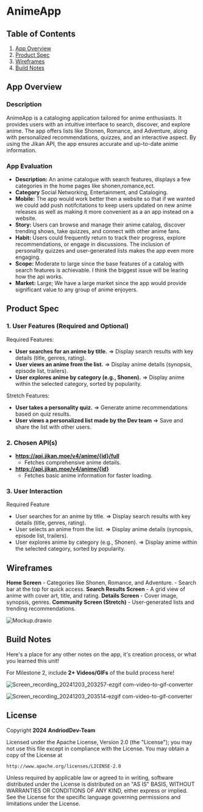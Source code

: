 # **AnimeApp**

## Table of Contents

1. [App Overview](#App-Overview)
1. [Product Spec](#Product-Spec)
1. [Wireframes](#Wireframes)
1. [Build Notes](#Build-Notes)

## App Overview

### Description 

AnimeApp is a cataloging application tailored for anime enthusiasts. It provides users with an intuitive interface to search, discover, and explore anime. The app offers lists like Shonen, Romance, and Adventure, along with personalized recommendations, quizzes, and an interactive aspect. By using the Jikan API, the app ensures accurate and up-to-date anime information.

### App Evaluation

- **Description:** An anime catalogue with search features, displays a few categories in the home pages like shonen,romance,ect.
- **Category** Social Networking, Entertainment, and Cataloging.
- **Mobile:** The app would work better then a website so that if we wanted we could add push notifcitations to keep users updated on new anime releases as well as making it more convenient as a an app instead on a website.
- **Story:** Users can browse and manage their anime catalog, discover trending shows, take quizzes, and connect with other anime fans.
- **Habit:** Users could frequently return to track their progress, explore recommendations, or engage in discussions. The inclusion of personality quizzes and user-generated lists makes the app even more engaging.
- **Scope:** Moderate to large since the base features of a catalog with search features is achievable. I think the biggest issue will be learing how the api works.
- **Market:** Large; We have a large market since the app would provide significant value to any group of anime enjoyers.

## Product Spec

### 1. User Features (Required and Optional)

Required Features:

- **User searches for an anime by title.**
=> Display search results with key details (title, genres, rating).
- **User views an anime from the list.**
=> Display anime details (synopsis, episode list, trailers).
- **User explores anime by category (e.g., Shonen).**
=> Display anime within the selected category, sorted by popularity.

Stretch Features:

- **User takes a personality quiz.**
=> Generate anime recommendations based on quiz results.
- **User views a personalized list made by the Dev team**
=> Save and share the list with other users.

### 2. Chosen API(s)

- **https://api.jikan.moe/v4/anime/{id}/full**
    - Fetches comprehensive anime details.
- **https://api.jikan.moe/v4/anime/{id}**
    - Fetches basic anime information for faster loading.
  

### 3. User Interaction

Required Feature

- User searches for an anime by title.
    => Display search results with key details (title, genres, rating).
- User selects an anime from the list.
    => Display anime details (synopsis, episode list,         trailers).
- User explores anime by category (e.g., Shonen).
    => Display anime within the selected category, sorted     by popularity.

## Wireframes

**Home Screen**
    - Categories like Shonen, Romance, and Adventure.
    - Search bar at the top for quick access.
**Search Results Screen**
    - A grid view of anime with cover art, title, and rating.
**Details Screen**
    - Cover image, synopsis, genres.
**Community Screen (Stretch)**
    - User-generated lists and trending recommendations.

![Mockup.drawio](https://hackmd.io/_uploads/HJgxsu5zJl.png)



## Build Notes

Here's a place for any other notes on the app, it's creation 
process, or what you learned this unit!  

For Milestone 2, include **2+ Videos/GIFs** of the build process here!

![Screen_recording_20241203_203257-ezgif com-video-to-gif-converter](https://github.com/user-attachments/assets/d67952b8-211e-40d8-9de7-a727fe210a0d)


![Screen_recording_20241203_203514-ezgif com-video-to-gif-converter](https://github.com/user-attachments/assets/48b38136-e458-435e-8161-fd68025d69ba)



## License

Copyright **2024** **AndriodDev-Team**

Licensed under the Apache License, Version 2.0 (the "License");
you may not use this file except in compliance with the License.
You may obtain a copy of the License at

    http://www.apache.org/licenses/LICENSE-2.0

Unless required by applicable law or agreed to in writing, software
distributed under the License is distributed on an "AS IS" BASIS,
WITHOUT WARRANTIES OR CONDITIONS OF ANY KIND, either express or implied.
See the License for the specific language governing permissions and
limitations under the License.
